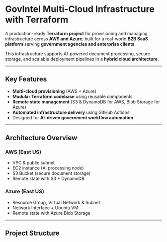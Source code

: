 # GovIntel Multi-Cloud Infrastructure with Terraform

A production-ready **Terraform project** for provisioning and managing infrastructure across **AWS and Azure**, built for a real-world **B2B SaaS platform** serving **government agencies and enterprise clients**.

This infrastructure supports AI-powered document processing, secure storage, and scalable deployment pipelines in a **hybrid cloud architecture**.

---

## Key Features

- **Multi-cloud provisioning** (AWS + Azure)
- **Modular Terraform codebase** using reusable components
- **Remote state management** (S3 & DynamoDB for AWS, Blob Storage for Azure)
- **Automated infrastructure delivery** using GitHub Actions
- Designed for **AI-driven government workflow automation**

---

## Architecture Overview

### AWS (East US)
- VPC & public subnet
- EC2 instance (AI processing node)
- S3 Bucket (secure document storage)
- Remote state with S3 + DynamoDB

### Azure (East US)
- Resource Group, Virtual Network & Subnet
- Network Interface + Ubuntu VM
- Remote state with Azure Blob Storage

---

## Project Structure

